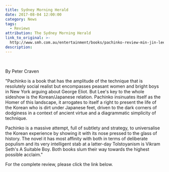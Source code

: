 ```yaml
---
title: Sydney Morning Herald
date: 2017-08-04 12:00:00
category: News
tags:
  - Reviews
attribution: The Sydney Morning Herald
link_to_original: >-
  http://www.smh.com.au/entertainment/books/pachinko-review-min-jin-lees-saga-of-koreans-in-japan-is-hard-to-put-down-20170727-gxk6aw.html
description:
---
```



&nbsp;

By Peter Craven

"Pachinko is a book that has the amplitude of the technique that is resolutely social realist but encompasses peasant women and bright boys in New York arguing about George Eliot. But Lee's key to the whole sideshow is the Korean/Japanese relation. Pachinko insinuates itself as the Homer of this landscape, it arrogates to itself a right to present the life of the Korean who is dirt under Japanese feet, driven to the dark corners of dodginess in a context of ancient virtue and a diagrammatic simplicity of technique.

Pachinko is a massive attempt, full of subtlety and strategy, to universalise the Korean experience by showing it with its nose pressed to the glass of history. The novel it has most affinity with both in terms of deliberate populism and its very intelligent stab at a latter-day Tolstoyanism is Vikram Seth's A Suitable Boy. Both books slum their way towards the highest possible acclaim."

For the complete review, please click the link below.&nbsp;